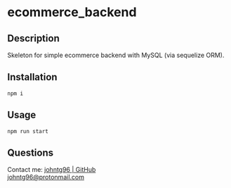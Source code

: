 # ecommerce_backend

## Description
Skeleton for simple ecommerce backend with MySQL (via sequelize ORM).

## Installation
```
npm i
```

## Usage
```
npm run start
```


## Questions
Contact me:
[johntg96 | GitHub](https://github.com/johntg96)  
[johntg96@protonmail.com](mailto:johntg96@protonmail.com.com)  
